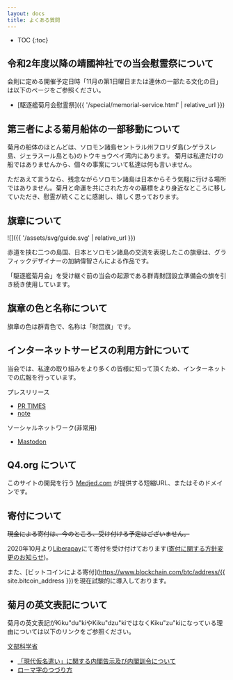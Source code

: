 ```yaml
---
layout: docs
title: よくある質問
---
```


- TOC
{:toc}

## 令和2年度以降の靖國神社での当会慰霊祭について
会則に定める開催予定日時「11月の第1日曜日または連休の一部たる文化の日」は以下のページをご参照ください。

- [駆逐艦菊月会慰霊祭]({{ '/special/memorial-service.html' | relative_url }})

## 第三者による菊月船体の一部移動について
菊月の船体のほとんどは、ソロモン諸島セントラル州フロリダ島(ンゲラスレ島、ジェラスール島とも)のトウキョウベイ湾内にあります。
菊月は私達だけの船ではありませんから、個々の事案について私達は何も言いません。

ただあえて言うなら、残念ながらソロモン諸島は日本からそう気軽に行ける場所ではありません。菊月と命運を共にされた方々の墓標をより身近なところに移していただき、慰霊が続くことに感謝し、嬉しく思っております。

## 旗章について
![]({{ '/assets/svg/guide.svg' | relative_url }})

赤道を挟む二つの島国、日本とソロモン諸島の交流を表現したこの旗章は、グラフィックデザイナーの加納偉智さんによる作品です。

「駆逐艦菊月会」を受け継ぐ前の当会の起源である群青財団設立準備会の旗を引き続き使用しています。

## 旗章の色と名称について
旗章の色は群青色で、名称は「財団旗」です。

## インターネットサービスの利用方針について
当会では、私達の取り組みをより多くの皆様に知って頂くため、インターネットでの広報を行っています。

プレスリリース

- [PR TIMES](https://prtimes.jp/main/html/searchrlp/company_id/31198)
- [note](https://note.com/kikuzukikai)
    
ソーシャルネットワーク(非常用)

- <a rel="me" href="https://mastodon.social/@{{ site.github.owner_name }}" target="_blank">Mastodon</a>

## Q4.org について
このサイトの開発を行う [Medjed.com](https://web.medjed.com/) が提供する短縮URL、またはそのドメインです。

## 寄付について
~~現金による寄付は、今のところ、受け付ける予定はございません。~~

2020年10月より[Liberapay](https://liberapay.com/kikuzukikai)にて寄付を受け付けております([寄付に関する方針変更のお知らせ](https://www.kikuzukikai.org/blog/change-of-donation-policy.html))。

また、[ビットコインによる寄付](https://www.blockchain.com/btc/address/{{ site.bitcoin_address }})を現在試験的に導入しております。

## 菊月の英文表記について
菊月の英文表記がKiku&quot;du&quot;kiやKiku&quot;dzu&quot;kiではなくKiku&quot;zu&quot;kiになっている理由については以下のリンクをご参照ください。

[文部科学省](http://www.mext.go.jp/)  

- [「現代仮名遣い」に関する内閣告示及び内閣訓令について](http://www.mext.go.jp/b_menu/hakusho/nc/t19860701002/t19860701002.html)  
- [ローマ字のつづり方](http://www.mext.go.jp/b_menu/hakusho/nc/k19541209001/k19541209001.html)
